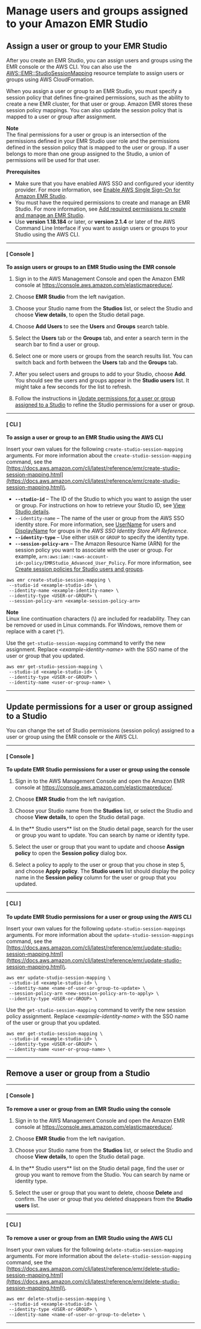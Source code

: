 # Manage users and groups assigned to your Amazon EMR Studio<a name="emr-studio-manage-users"></a>

## Assign a user or group to your EMR Studio<a name="emr-studio-assign-users-groups"></a>

After you create an EMR Studio, you can assign users and groups using the EMR console or the AWS CLI\. You can also use the [AWS::EMR::StudioSessionMapping](https://docs.aws.amazon.com/AWSCloudFormation/latest/UserGuide/aws-resource-emr-studiosessionmapping.html) resource template to assign users or groups using AWS CloudFormation\.

When you assign a user or group to an EMR Studio, you must specify a session policy that defines fine\-grained permissions, such as the ability to create a new EMR cluster, for that user or group\. Amazon EMR stores these session policy mappings\. You can also update the session policy that is mapped to a user or group after assignment\.

**Note**  
The final permissions for a user or group is an intersection of the permissions defined in your EMR Studio user role and the permissions defined in the session policy that is mapped to the user or group\. If a user belongs to more than one group assigned to the Studio, a union of permissions will be used for that user\.

**Prerequisites**
+ Make sure that you have enabled AWS SSO and configured your identity provider\. For more information, see [Enable AWS Single Sign\-On for Amazon EMR Studio](emr-studio-enable-sso.md)\.
+ You must have the required permissions to create and manage an EMR Studio\. For more information, see [Add required permissions to create and manage an EMR Studio](emr-studio-admin-permissions.md)\.
+ Use **version 1\.18\.184** or later, or **version 2\.1\.4** or later of the AWS Command Line Interface if you want to assign users or groups to your Studio using the AWS CLI\.

------
#### [ Console ]

**To assign users or groups to an EMR Studio using the EMR console**

1. Sign in to the AWS Management Console and open the Amazon EMR console at [https://console\.aws\.amazon\.com/elasticmapreduce/](https://console.aws.amazon.com/elasticmapreduce/)\.

1. Choose **EMR Studio** from the left navigation\.

1. Choose your Studio name from the **Studios** list, or select the Studio and choose **View details**, to open the Studio detail page\.

1. Choose **Add Users** to see the **Users** and **Groups** search table\.

1. Select the **Users** tab or the **Groups** tab, and enter a search term in the search bar to find a user or group\. 

1. Select one or more users or groups from the search results list\. You can switch back and forth between the **Users** tab and the **Groups** tab\.

1. After you select users and groups to add to your Studio, choose **Add**\. You should see the users and groups appear in the **Studio users** list\. It might take a few seconds for the list to refresh\.

1. Follow the instructions in [Update permissions for a user or group assigned to a Studio](#emr-studio-update-user) to refine the Studio permissions for a user or group\.

------
#### [ CLI ]

**To assign a user or group to an EMR Studio using the AWS CLI**

Insert your own values for the following `create-studio-session-mapping` arguments\. For more information about the `create-studio-session-mapping` command, see the [https://docs.aws.amazon.com/cli/latest/reference/emr/create-studio-session-mapping.html](https://docs.aws.amazon.com/cli/latest/reference/emr/create-studio-session-mapping.html)\.
+ **`--studio-id`** – The ID of the Studio to which you want to assign the user or group\. For instructions on how to retrieve your Studio ID, see [View Studio details](emr-studio-manage-studio.md#emr-studio-get-studio-id)\.
+ `--identity-name` – The name of the user or group from the AWS SSO identity store\. For more information, see [UserName](https://docs.aws.amazon.com/singlesignon/latest/IdentityStoreAPIReference/API_User.html#singlesignon-Type-User-UserName) for users and [DisplayName](https://docs.aws.amazon.com/singlesignon/latest/IdentityStoreAPIReference/API_Group.html#singlesignon-Type-Group-DisplayName) for groups in the *AWS SSO Identity Store API Reference*\.
+ **`--identity-type`** – Use either `USER` or `GROUP` to specify the identity type\.
+ **`--session-policy-arn`** – The Amazon Resource Name \(ARN\) for the session policy you want to associate with the user or group\. For example, `arn:aws:iam::<aws-account-id>:policy/EMRStudio_Advanced_User_Policy`\. For more information, see [Create session policies for Studio users and groups](emr-studio-user-role.md#emr-studio-session-policies)\.

```
aws emr create-studio-session-mapping \
 --studio-id <example-studio-id> \
 --identity-name <example-identity-name> \
 --identity-type <USER-or-GROUP> \
 --session-policy-arn <example-session-policy-arn>
```

**Note**  
Linux line continuation characters \(\\\) are included for readability\. They can be removed or used in Linux commands\. For Windows, remove them or replace with a caret \(^\)\.

Use the `get-studio-session-mapping` command to verify the new assignment\. Replace *<example\-identity\-name>* with the SSO name of the user or group that you updated\.

```
aws emr get-studio-session-mapping \
 --studio-id <example-studio-id> \
 --identity-type <USER-or-GROUP> \
 --identity-name <user-or-group-name> \
```

------

## Update permissions for a user or group assigned to a Studio<a name="emr-studio-update-user"></a>

You can change the set of Studio permissions \(session policy\) assigned to a user or group using the EMR console or the AWS CLI\.

------
#### [ Console ]

****To update EMR Studio permissions for a user or group using the console****

1. Sign in to the AWS Management Console and open the Amazon EMR console at [https://console\.aws\.amazon\.com/elasticmapreduce/](https://console.aws.amazon.com/elasticmapreduce/)\.

1. Choose **EMR Studio** from the left navigation\.

1. Choose your Studio name from the **Studios** list, or select the Studio and choose **View details**, to open the Studio detail page\.

1. In the** Studio users** list on the Studio detail page, search for the user or group you want to update\. You can search by name or identity type\.

1. Select the user or group that you want to update and choose **Assign policy** to open the **Session policy** dialog box\.

1. Select a policy to apply to the user or group that you chose in step 5, and choose **Apply policy**\. The **Studio users** list should display the policy name in the **Session policy** column for the user or group that you updated\.

------
#### [ CLI ]

**To update EMR Studio permissions for a user or group using the AWS CLI**

Insert your own values for the following `update-studio-session-mappings` arguments\. For more information about the `update-studio-session-mappings` command, see the [https://docs.aws.amazon.com/cli/latest/reference/emr/update-studio-session-mapping.html](https://docs.aws.amazon.com/cli/latest/reference/emr/update-studio-session-mapping.html)\.

```
aws emr update-studio-session-mapping \
 --studio-id <example-studio-id> \
 --identity-name <name-of-user-or-group-to-update> \
 --session-policy-arn <new-session-policy-arn-to-apply> \
 --identity-type <USER-or-GROUP> \
```

Use the `get-studio-session-mapping` command to verify the new session policy assignment\. Replace *<example\-identity\-name>* with the SSO name of the user or group that you updated\.

```
aws emr get-studio-session-mapping \
 --studio-id <example-studio-id> \
 --identity-type <USER-or-GROUP> \
 --identity-name <user-or-group-name> \
```

------

## Remove a user or group from a Studio<a name="emr-studio-remove-user"></a>

------
#### [ Console ]

****To remove a user or group from an EMR Studio using the console****

1. Sign in to the AWS Management Console and open the Amazon EMR console at [https://console\.aws\.amazon\.com/elasticmapreduce/](https://console.aws.amazon.com/elasticmapreduce/)\.

1. Choose **EMR Studio** from the left navigation\.

1. Choose your Studio name from the **Studios** list, or select the Studio and choose **View details**, to open the Studio detail page\.

1. In the** Studio users** list on the Studio detail page, find the user or group you want to remove from the Studio\. You can search by name or identity type\.

1. Select the user or group that you want to delete, choose **Delete** and confirm\. The user or group that you deleted disappears from the **Studio users** list\.

------
#### [ CLI ]

**To remove a user or group from an EMR Studio using the AWS CLI**

Insert your own values for the following `delete-studio-session-mapping` arguments\. For more information about the `delete-studio-session-mapping` command, see the [https://docs.aws.amazon.com/cli/latest/reference/emr/delete-studio-session-mapping.html](https://docs.aws.amazon.com/cli/latest/reference/emr/delete-studio-session-mapping.html)\.

```
aws emr delete-studio-session-mapping \
 --studio-id <example-studio-id> \
 --identity-type <USER-or-GROUP> \
 --identity-name <name-of-user-or-group-to-delete> \
```

------
